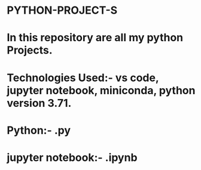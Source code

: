 # PYTHON-PROJECT-S
# In this repository are all my python Projects.
# Technologies Used:- vs code, jupyter notebook, miniconda, python version 3.71.
# Python:- .py
# jupyter notebook:- .ipynb
